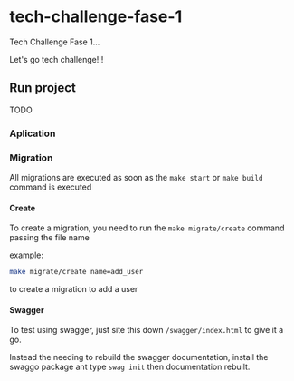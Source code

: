 # tech-challenge-fase-1

Tech Challenge Fase 1...

Let's go tech challenge!!!

## Run project

 TODO

### Aplication

### Migration

All migrations are executed as soon as the `make start` or `make build` command is executed

#### Create

To create a migration, you need to run the `make migrate/create` command passing the file name

example:

```bash
make migrate/create name=add_user
```

to create a migration to add a user

#### Swagger

To test using swagger, just site this down `/swagger/index.html` to give it a go.

Instead the needing to rebuild the swagger documentation, install the swaggo package ant type `swag init` then documentation rebuilt.
